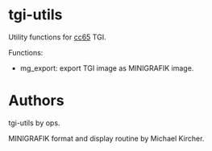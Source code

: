# tgi-utils

Utility functions for [cc65](https://github.com/cc65/cc65) TGI.

Functions:

- mg_export: export TGI image as MINIGRAFIK image.

# Authors

tgi-utils by ops.

MINIGRAFIK format and display routine by Michael Kircher.
